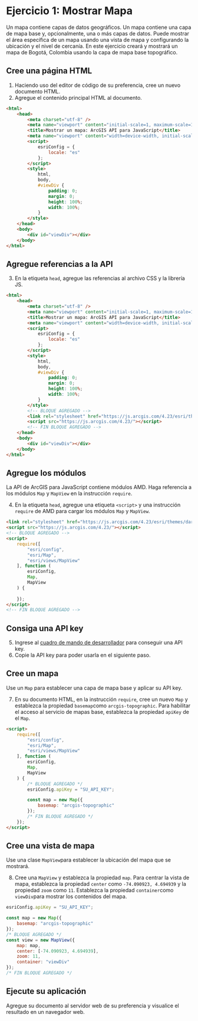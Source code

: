 # Ejercicio 1: Mostrar Mapa
Un mapa contiene capas de datos geográficos. Un mapa contiene una capa de mapa base y, opcionalmente, una o más capas de datos. Puede mostrar el área específica de un mapa usando una vista de mapa y configurando la ubicación y el nivel de cercanía.
En este ejercicio creará y mostrará un mapa de Bogotá, Colombia usando la capa de mapa base topográfico.
## Cree una página HTML
1. Haciendo uso del editor de código de su preferencia, cree un nuevo documento HTML.
2. Agregue el contenido principal HTML al documento. 
```html
<html>
    <head>
        <meta charset="utf-8" />
        <meta name="viewport" content="initial-scale=1, maximum-scale=1, user-scalable=no" />
        <title>Mostrar un mapa: ArcGIS API para JavaScript</title>
        <meta name="viewport" content="width=device-width, initial-scale=1">
        <script>
            esriConfig = {
                locale: "es"
            };
        </script>
        <style>
            html,
            body,
            #viewDiv {
                padding: 0;
                margin: 0;
                height: 100%;
                width: 100%;
            }
        </style>
    </head>
    <body>
        <div id="viewDiv"></div>
    </body>
</html>
```
## Agregue referencias a la API
3. En la etiqueta `head`, agregue las referencias al archivo CSS y la librería JS.
```html
<html>
    <head>
        <meta charset="utf-8" />
        <meta name="viewport" content="initial-scale=1, maximum-scale=1, user-scalable=no" />
        <title>Mostrar un mapa: ArcGIS API para JavaScript</title>
        <meta name="viewport" content="width=device-width, initial-scale=1">
        <script>
            esriConfig = {
                locale: "es"
            };
        </script>
        <style>
            html,
            body,
            #viewDiv {
                padding: 0;
                margin: 0;
                height: 100%;
                width: 100%;
            }
        </style>
        <!-- BLOQUE AGREGADO -->
        <link rel="stylesheet" href="https://js.arcgis.com/4.23/esri/themes/dark/main.css">
        <script src="https://js.arcgis.com/4.23/"></script>
        <!-- FIN BLOQUE AGREGADO -->
    </head>
    <body>
        <div id="viewDiv"></div>
    </body>
</html>
```
## Agregue los módulos
La API de ArcGIS para JavaScript contiene módulos AMD. Haga referencia a los módulos `Map` y `MapView` en la instrucción `require`. 

4. En la etiqueta `head`, agregue una etiqueta `<script>` y una instrucción `require` de AMD para cargar los módulos `Map` y `MapView`.
```html
<link rel="stylesheet" href="https://js.arcgis.com/4.23/esri/themes/dark/main.css">
<script src="https://js.arcgis.com/4.23/"></script>
<!-- BLOQUE AGREGADO -->
<script>
    require([
        "esri/config",
        "esri/Map",
        "esri/views/MapView"
    ], function (
        esriConfig,
        Map,
        MapView
    ) {
        
    });
</script>
<!-- FIN BLOQUE AGREGADO -->
```
## Consiga una API key
5. Ingrese al [cuadro de mando de desarrollador](https://developers.arcgis.com/dashboard/) para conseguir una API key. 
6. Copie la API key para poder usarla en el siguiente paso.
## Cree un mapa
Use un `Map` para establecer una capa de mapa base y aplicar su API key.

7. En su documento HTML, en la instrucción `require`, cree un nuevo `Map` y establezca la propiedad `basemap`como `arcgis-topographic`. Para habilitar el acceso al servicio de mapas base, establezca la propiedad `apiKey` de el `Map`.
```html
<script>
    require([
        "esri/config",
        "esri/Map",
        "esri/views/MapView"
    ], function (
        esriConfig,
        Map,
        MapView
    ) {
        /* BLOQUE AGREGADO */
        esriConfig.apiKey = "SU_API_KEY";

        const map = new Map({
            basemap: "arcgis-topographic" 
        });
        /* FIN BLOQUE AGREGADO */
    });
</script>
```
## Cree una vista de mapa
Use una clase ```MapView```para establecer la ubicación del mapa que se mostrará. 

8. Cree una ```MapView``` y establezca la propiedad ```map```. Para centrar la vista de mapa, establezca la propiedad ```center``` como ```-74.090923, 4.694939``` y la propiedad ```zoom``` como ```11```. Establezca la propiedad ```container```como ```viewDiv```para mostrar los contenidos del mapa.
```javascript
esriConfig.apiKey = "SU_API_KEY";

const map = new Map({
    basemap: "arcgis-topographic" 
});
/* BLOQUE AGREGADO */
const view = new MapView({
    map: map,
    center: [-74.090923, 4.694939], 
    zoom: 11, 
    container: "viewDiv" 
});
/* FIN BLOQUE AGREGADO */
```
## Ejecute su aplicación
Agregue su documento al servidor web de su preferencia y visualice el resultado en un navegador web.
